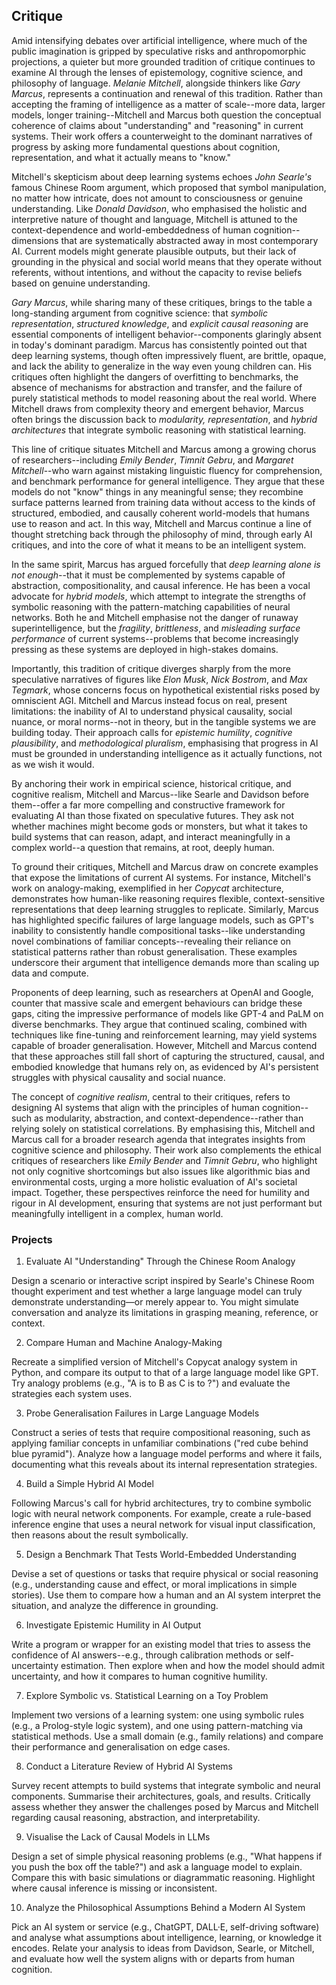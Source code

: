 
## Critique

Amid intensifying debates over artificial intelligence, where much of the public imagination is gripped
by speculative risks and anthropomorphic projections, a quieter but more grounded tradition of critique
continues to examine AI through the lenses of epistemology, cognitive science, and philosophy of language.
*Melanie Mitchell*, alongside thinkers like *Gary Marcus*, represents a continuation and renewal of this
tradition. Rather than accepting the framing of intelligence as a matter of scale--more data, larger models,
longer training--Mitchell and Marcus both question the conceptual coherence of claims about "understanding"
and "reasoning" in current systems. Their work offers a counterweight to the dominant narratives of progress
by asking more fundamental questions about cognition, representation, and what it actually means to "know."

Mitchell's skepticism about deep learning systems echoes *John Searle's* famous Chinese Room argument,
which proposed that symbol manipulation, no matter how intricate, does not amount to consciousness or
genuine understanding. Like *Donald Davidson*, who emphasised the holistic and interpretive nature of
thought and language, Mitchell is attuned to the context-dependence and world-embeddedness of human
cognition--dimensions that are systematically abstracted away in most contemporary AI. Current models
might generate plausible outputs, but their lack of grounding in the physical and social world means
that they operate without referents, without intentions, and without the capacity to revise beliefs
based on genuine understanding.

*Gary Marcus*, while sharing many of these critiques, brings to the table a long-standing argument from
cognitive science: that *symbolic representation*, *structured knowledge*, and *explicit causal reasoning*
are essential components of intelligent behavior--components glaringly absent in today's dominant
paradigm. Marcus has consistently pointed out that deep learning systems, though often impressively
fluent, are brittle, opaque, and lack the ability to generalize in the way even young children can.
His critiques often highlight the dangers of overfitting to benchmarks, the absence of mechanisms
for abstraction and transfer, and the failure of purely statistical methods to model reasoning about
the real world. Where Mitchell draws from complexity theory and emergent behavior, Marcus often brings
the discussion back to *modularity, representation*, and *hybrid architectures* that integrate symbolic
reasoning with statistical learning.

This line of critique situates Mitchell and Marcus among a growing chorus of researchers--including
*Emily Bender*, *Timnit Gebru*, and *Margaret Mitchell*--who warn against mistaking linguistic fluency
for comprehension, and benchmark performance for general intelligence. They argue that these models
do not "know" things in any meaningful sense; they recombine surface patterns learned from training
data without access to the kinds of structured, embodied, and causally coherent world-models that
humans use to reason and act. In this way, Mitchell and Marcus continue a line of thought stretching
back through the philosophy of mind, through early AI critiques, and into the core of what it means
to be an intelligent system.

In the same spirit, Marcus has argued forcefully that *deep learning alone is not enough*--that it
must be complemented by systems capable of abstraction, compositionality, and causal inference. He
has been a vocal advocate for *hybrid models*, which attempt to integrate the strengths of symbolic
reasoning with the pattern-matching capabilities of neural networks. Both he and Mitchell emphasise
not the danger of runaway superintelligence, but the *fragility*, *brittleness*, and *misleading
surface performance* of current systems--problems that become increasingly pressing as these systems
are deployed in high-stakes domains.

Importantly, this tradition of critique diverges sharply from the more speculative narratives of
figures like *Elon Musk*, *Nick Bostrom*, and *Max Tegmark*, whose concerns focus on hypothetical
existential risks posed by omniscient AGI. Mitchell and Marcus instead focus on real, present limitations:
the inability of AI to understand physical causality, social nuance, or moral norms--not in theory,
but in the tangible systems we are building today. Their approach calls for *epistemic humility*,
*cognitive plausibility*, and *methodological pluralism*, emphasising that progress in AI must be
grounded in understanding intelligence as it actually functions, not as we wish it would.

By anchoring their work in empirical science, historical critique, and cognitive realism, Mitchell
and Marcus--like Searle and Davidson before them--offer a far more compelling and constructive
framework for evaluating AI than those fixated on speculative futures. They ask not whether machines
might become gods or monsters, but what it takes to build systems that can reason, adapt, and
interact meaningfully in a complex world--a question that remains, at root, deeply human.

To ground their critiques, Mitchell and Marcus draw on concrete examples that expose the limitations
of current AI systems. For instance, Mitchell's work on analogy-making, exemplified in her *Copycat*
architecture, demonstrates how human-like reasoning requires flexible, context-sensitive
representations that deep learning struggles to replicate. Similarly, Marcus has highlighted
specific failures of large language models, such as GPT's inability to consistently handle
compositional tasks--like understanding novel combinations of familiar concepts--revealing their
reliance on statistical patterns rather than robust generalisation. These examples underscore their
argument that intelligence demands more than scaling up data and compute.

Proponents of deep learning, such as researchers at OpenAI and Google, counter that massive scale
and emergent behaviours can bridge these gaps, citing the impressive performance of models like
GPT-4 and PaLM on diverse benchmarks. They argue that continued scaling, combined with techniques
like fine-tuning and reinforcement learning, may yield systems capable of broader generalisation.
However, Mitchell and Marcus contend that these approaches still fall short of capturing the
structured, causal, and embodied knowledge that humans rely on, as evidenced by AI's persistent
struggles with physical causality and social nuance.

The concept of *cognitive realism*, central to their critiques, refers to designing AI systems that
align with the principles of human cognition--such as modularity, abstraction, and
context-dependence--rather than relying solely on statistical correlations. By emphasising this,
Mitchell and Marcus call for a broader research agenda that integrates insights from cognitive
science and philosophy. Their work also complements the ethical critiques of researchers like
*Emily Bender* and *Timnit Gebru*, who highlight not only cognitive shortcomings but also issues
like algorithmic bias and environmental costs, urging a more holistic evaluation of AI's societal
impact. Together, these perspectives reinforce the need for humility and rigour in AI development,
ensuring that systems are not just performant but meaningfully intelligent in a complex, human world.


### Projects

1. Evaluate AI "Understanding" Through the Chinese Room Analogy

Design a scenario or interactive script inspired by Searle's Chinese Room thought experiment
and test whether a large language model can truly demonstrate understanding—or merely appear
to. You might simulate conversation and analyze its limitations in grasping meaning, reference,
or context.


2. Compare Human and Machine Analogy-Making

Recreate a simplified version of Mitchell's Copycat analogy system in Python, and compare its
output to that of a large language model like GPT. Try analogy problems (e.g., "A is to B as C is to ?")
and evaluate the strategies each system uses.


3. Probe Generalisation Failures in Large Language Models

Construct a series of tests that require compositional reasoning, such as applying familiar
concepts in unfamiliar combinations ("red cube behind blue pyramid"). Analyze how a language
model performs and where it fails, documenting what this reveals about its internal
representation strategies.


4. Build a Simple Hybrid AI Model

Following Marcus's call for hybrid architectures, try to combine symbolic logic with neural
network components. For example, create a rule-based inference engine that uses a neural
network for visual input classification, then reasons about the result symbolically.


5. Design a Benchmark That Tests World-Embedded Understanding

Devise a set of questions or tasks that require physical or social reasoning (e.g., understanding
cause and effect, or moral implications in simple stories). Use them to compare how a human
and an AI system interpret the situation, and analyze the difference in grounding.


6. Investigate Epistemic Humility in AI Output

Write a program or wrapper for an existing model that tries to assess the confidence of AI
answers--e.g., through calibration methods or self-uncertainty estimation. Then explore when
and how the model should admit uncertainty, and how it compares to human cognitive humility.


7. Explore Symbolic vs. Statistical Learning on a Toy Problem

Implement two versions of a learning system: one using symbolic rules (e.g., a Prolog-style
logic system), and one using pattern-matching via statistical methods. Use a small domain
(e.g., family relations) and compare their performance and generalisation on edge cases.


8. Conduct a Literature Review of Hybrid AI Systems

Survey recent attempts to build systems that integrate symbolic and neural components.
Summarise their architectures, goals, and results. Critically assess whether they answer
the challenges posed by Marcus and Mitchell regarding causal reasoning, abstraction,
and interpretability.


9. Visualise the Lack of Causal Models in LLMs

Design a set of simple physical reasoning problems (e.g., "What happens if you push the
box off the table?") and ask a language model to explain. Compare this with basic
simulations or diagrammatic reasoning. Highlight where causal inference is missing
or inconsistent.


10. Analyze the Philosophical Assumptions Behind a Modern AI System

Pick an AI system or service (e.g., ChatGPT, DALL·E, self-driving software) and analyse
what assumptions about intelligence, learning, or knowledge it encodes. Relate your
analysis to ideas from Davidson, Searle, or Mitchell, and evaluate how well the system
aligns with or departs from human cognition.
